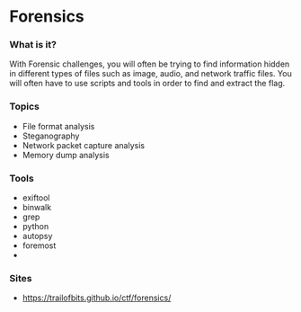 # Forensics

### What is it?
With Forensic challenges, you will often be trying to find information hidden in different types of files such as image, audio, and network traffic files. You will often have to use scripts and tools in order to find and extract the flag.

### Topics
* File format analysis
* Steganography
* Network packet capture analysis
* Memory dump analysis

### Tools
* exiftool
* binwalk
* grep
* python
* autopsy
* foremost
* 

### Sites
* https://trailofbits.github.io/ctf/forensics/
